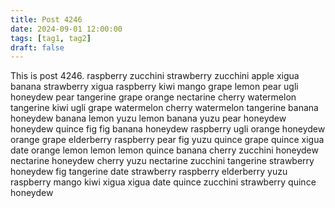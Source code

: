 ```yaml
---
title: Post 4246
date: 2024-09-01 12:00:00
tags: [tag1, tag2]
draft: false
---
```

This is post 4246.
raspberry
zucchini
strawberry
zucchini
apple
xigua
banana
strawberry
xigua
raspberry
kiwi
mango
grape
lemon
pear
ugli
honeydew
pear
tangerine
grape
orange
nectarine
cherry
watermelon
tangerine
kiwi
ugli
grape
watermelon
cherry
watermelon
tangerine
banana
honeydew
banana
lemon
yuzu
lemon
banana
yuzu
pear
honeydew
honeydew
quince
fig
fig
banana
honeydew
raspberry
ugli
orange
honeydew
orange
grape
elderberry
raspberry
pear
fig
yuzu
quince
grape
quince
xigua
date
orange
lemon
lemon
lemon
quince
banana
cherry
zucchini
honeydew
nectarine
honeydew
cherry
yuzu
nectarine
zucchini
tangerine
strawberry
honeydew
fig
tangerine
date
strawberry
raspberry
elderberry
yuzu
raspberry
mango
kiwi
xigua
xigua
date
quince
zucchini
strawberry
quince
honeydew
